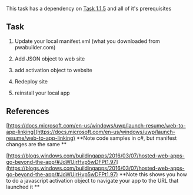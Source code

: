 

This task has a dependency on [Task 1.1.5](115_Add_WIndows_Features.md) and all of it's prerequisites

## Task 

1. Update your local manifest.xml (what you downloaded from pwabuilder.com)

2. Add JSON object to web site

3. add activation object to website

4. Redeploy site

5. reinstall your local app



## References

[https://docs.microsoft.com/en-us/windows/uwp/launch-resume/web-to-app-linking](https://docs.microsoft.com/en-us/windows/uwp/launch-resume/web-to-app-linking) **Note code samples in c#, but manifest changes are the same **

[https://blogs.windows.com/buildingapps/2016/03/07/hosted-web-apps-go-beyond-the-app/#JoWUjrHvp5wDFPt1.97](https://blogs.windows.com/buildingapps/2016/03/07/hosted-web-apps-go-beyond-the-app/#JoWUjrHvp5wDFPt1.97) **Note this shows you how to do a javascript activation object to navigate your app to the URL that launched it **




